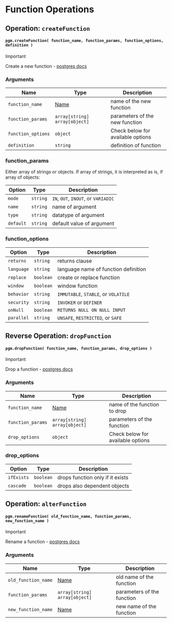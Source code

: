 # Function Operations

## Operation: `createFunction`

#### `pgm.createFunction( function_name, function_params, function_options, definition )`

> [!IMPORTANT]
> Create a new function - [postgres docs](http://www.postgresql.org/docs/current/static/sql-createfunction.html)

### Arguments

| Name               | Type                            | Description                       |
| ------------------ | ------------------------------- | --------------------------------- |
| `function_name`    | [Name](/migrations/#type)       | name of the new function          |
| `function_params`  | `array[string]` `array[object]` | parameters of the new function    |
| `function_options` | `object`                        | Check below for available options |
| `definition`       | `string`                        | definition of function            |

### function_params

Either array of strings or objects.
If array of strings, it is interpreted as is, if array of objects:

| Option    | Type     | Description                         |
| --------- | -------- | ----------------------------------- |
| `mode`    | `string` | `IN`, `OUT`, `INOUT`, or `VARIADIC` |
| `name`    | `string` | name of argument                    |
| `type`    | `string` | datatype of argument                |
| `default` | `string` | default value of argument           |

### function_options

| Option     | Type      | Description                          |
| ---------- | --------- | ------------------------------------ |
| `returns`  | `string`  | returns clause                       |
| `language` | `string`  | language name of function definition |
| `replace`  | `boolean` | create or replace function           |
| `window`   | `boolean` | window function                      |
| `behavior` | `string`  | `IMMUTABLE`, `STABLE`, or `VOLATILE` |
| `security` | `string`  | `INVOKER` or `DEFINER`               |
| `onNull`   | `boolean` | `RETURNS NULL ON NULL INPUT`         |
| `parallel` | `string`  | `UNSAFE`, `RESTRICTED`, or `SAFE`    |

## Reverse Operation: `dropFunction`

#### `pgm.dropFunction( function_name, function_params, drop_options )`

> [!IMPORTANT]
> Drop a function - [postgres docs](http://www.postgresql.org/docs/current/static/sql-dropfunction.html)

### Arguments

| Name              | Type                            | Description                       |
| ----------------- | ------------------------------- | --------------------------------- |
| `function_name`   | [Name](/migrations/#type)       | name of the function to drop      |
| `function_params` | `array[string]` `array[object]` | parameters of the function        |
| `drop_options`    | `object`                        | Check below for available options |

### drop_options

| Option     | Type      | Description                      |
| ---------- | --------- | -------------------------------- |
| `ifExists` | `boolean` | drops function only if it exists |
| `cascade`  | `boolean` | drops also dependent objects     |

## Operation: `alterFunction`

#### `pgm.renameFunction( old_function_name, function_params, new_function_name )`

> [!IMPORTANT]
> Rename a function - [postgres docs](http://www.postgresql.org/docs/current/static/sql-alterfunction.html)

### Arguments

| Name                | Type                            | Description                |
| ------------------- | ------------------------------- | -------------------------- |
| `old_function_name` | [Name](/migrations/#type)       | old name of the function   |
| `function_params`   | `array[string]` `array[object]` | parameters of the function |
| `new_function_name` | [Name](/migrations/#type)       | new name of the function   |
